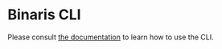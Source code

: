 # Binaris CLI

Please consult [the documentation](https://dev.binaris.com/) to learn how to use the CLI.
